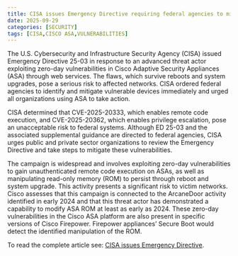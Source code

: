 ```yaml
---
title: CISA issues Emergency Directive requiring federal agencies to mitigate critical Cisco ASA zero-day vulnerabilities
date: 2025-09-29
categories: [SECURITY]
tags: [CISA,CISCO ASA,VULNERABILITIES]
---
```


The U.S. Cybersecurity and Infrastructure Security Agency (CISA) issued Emergency Directive 25-03 in response to an advanced threat actor exploiting zero-day vulnerabilities in Cisco Adaptive Security Appliances (ASA) through web services. The flaws, which survive reboots and system upgrades, pose a serious risk to affected networks. CISA ordered federal agencies to identify and mitigate vulnerable devices immediately and urged all organizations using ASA to take action.

CISA determined that CVE-2025-20333, which enables remote code execution, and CVE-2025-20362, which enables privilege escalation, pose an unacceptable risk to federal systems. Although ED 25-03 and the associated supplemental guidance are directed to federal agencies, CISA urges public and private sector organizations to review the Emergency Directive and take steps to mitigate these vulnerabilities.

The campaign is widespread and involves exploiting zero-day vulnerabilities to gain unauthenticated remote code execution on ASAs, as well as manipulating read-only memory (ROM) to persist through reboot and system upgrade. This activity presents a significant risk to victim networks. Cisco assesses that this campaign is connected to the ArcaneDoor activity identified in early 2024 and that this threat actor has demonstrated a capability to modify ASA ROM at least as early as 2024. These zero-day vulnerabilities in the Cisco ASA platform are also present in specific versions of Cisco Firepower. Firepower appliances’ Secure Boot would detect the identified manipulation of the ROM.

To read the complete article see: [CISA issues Emergency Directive](https://industrialcyber.co/cisa/cisa-issues-emergency-directive-requiring-federal-agencies-to-mitigate-critical-cisco-asa-zero-day-vulnerabilities/).
